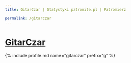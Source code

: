 ```yaml
---
title: GitarCzar | Statystyki patronite.pl | Patromierz

permalink: /gitarczar
---
```


# [GitarCzar](https://patronite.pl/gitarczar)

{% include profile.md name="gitarczar" prefix="g" %}
